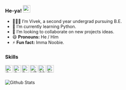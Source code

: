 ### He-ya! <img width="24px" src="https://raw.githubusercontent.com/iampavangandhi/iampavangandhi/master/gifs/Hi.gif" />
- 🙍🏻‍♂️ I’m Vivek, a second year undergrad pursuing B.E.
- 🌱 I’m currently learning Python.
- 👯 I’m looking to collaborate on new projects ideas.
- 😄 **Pronouns:** He / Him
- ⚡ **Fun fact:** Imma Noobie.

### Skills
<img align="left" alt="C" width="24px" src="https://cdn.jsdelivr.net/npm/simple-icons@3.2.0/icons/c.svg" />
<img align="left" alt="C++" width="24px" src="https://cdn.jsdelivr.net/npm/simple-icons@3.6.1/icons/cplusplus.svg" />
<img align="left" alt="Python" width="24px" src="https://cdn.jsdelivr.net/npm/simple-icons@3.6.1/icons/python.svg" />
<img align="left" alt="HTML" width="24px" src="https://cdn.jsdelivr.net/npm/simple-icons@3.6.1/icons/html5.svg" />
<img align="left" alt="CSS" width="24px" src="https://cdn.jsdelivr.net/npm/simple-icons@3.6.1/icons/css3.svg" />
<img align="left" alt="GitHub" width="24px" src="https://cdn.jsdelivr.net/npm/simple-icons@3.6.1/icons/github.svg" />

<br><br>

![Github Stats](https://github-readme-stats.vercel.app/api?username=Vivek-Kolhe&show_icons=true&count_private=true&include_all_commits=true&theme=light)
